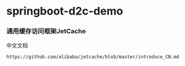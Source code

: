 # springboot-d2c-demo

### 通用缓存访问框架JetCache

中文文档
```
https://github.com/alibaba/jetcache/blob/master/introduce_CN.md
```
